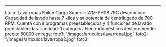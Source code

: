 ---
titulo: Lavarropas Philco Carga Superior WM-PH08 7KG
descripcion: Capacidad de lavado hasta 7 kilos y su potencia de centrifugado de 700
  RPM. Cuenta con 8 programas preestablecidos y 4 funciones de lavado preestablecidas.
cantidad: 1
categoria: Electrodomésticos
destino: Vender
precio: 50000
entrega: 
foto1: "/images/articulos/lavarropa1.jpg"
foto2: "/images/articulos/lavarropa2.jpg"
foto3: 
